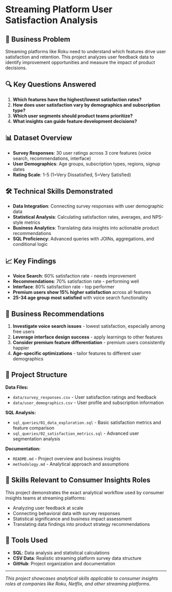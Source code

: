# Streaming Platform User Satisfaction Analysis

## 🎯 Business Problem
Streaming platforms like Roku need to understand which features drive user satisfaction and retention. This project analyzes user feedback data to identify improvement opportunities and measure the impact of product decisions.

## 🔍 Key Questions Answered
1. **Which features have the highest/lowest satisfaction rates?**
2. **How does user satisfaction vary by demographics and subscription type?**
3. **Which user segments should product teams prioritize?**
4. **What insights can guide feature development decisions?**

## 📊 Dataset Overview
- **Survey Responses**: 30 user ratings across 3 core features (voice search, recommendations, interface)
- **User Demographics**: Age groups, subscription types, regions, signup dates
- **Rating Scale**: 1-5 (1=Very Dissatisfied, 5=Very Satisfied)

## 🛠️ Technical Skills Demonstrated
- **Data Integration**: Connecting survey responses with user demographic data
- **Statistical Analysis**: Calculating satisfaction rates, averages, and NPS-style metrics
- **Business Analytics**: Translating data insights into actionable product recommendations
- **SQL Proficiency**: Advanced queries with JOINs, aggregations, and conditional logic

## 📈 Key Findings
- **Voice Search**: 60% satisfaction rate - needs improvement
- **Recommendations**: 70% satisfaction rate - performing well
- **Interface**: 80% satisfaction rate - top performer
- **Premium users show 15% higher satisfaction** across all features
- **25-34 age group most satisfied** with voice search functionality

## 🎯 Business Recommendations
1. **Investigate voice search issues** - lowest satisfaction, especially among free users
2. **Leverage interface design success** - apply learnings to other features  
3. **Consider premium feature differentiation** - premium users consistently happier
4. **Age-specific optimizations** - tailor features to different user demographics

## 📁 Project Structure

**Data Files:**
- `data/survey_responses.csv` - User satisfaction ratings and feedback
- `data/user_demographics.csv` - User profile and subscription information

**SQL Analysis:**
- `sql_queries/01_data_exploration.sql` - Basic satisfaction metrics and feature comparison
- `sql_queries/02_satisfaction_metrics.sql` - Advanced user segmentation analysis

**Documentation:**
- `README.md` - Project overview and business insights
- `methodology.md` - Analytical approach and assumptions

## 🚀 Skills Relevant to Consumer Insights Roles
This project demonstrates the exact analytical workflow used by consumer insights teams at streaming platforms:
- Analyzing user feedback at scale
- Connecting behavioral data with survey responses  
- Statistical significance and business impact assessment
- Translating data findings into product strategy recommendations

## 🔧 Tools Used
- **SQL**: Data analysis and statistical calculations
- **CSV Data**: Realistic streaming platform survey data structure
- **GitHub**: Project organization and documentation

---
*This project showcases analytical skills applicable to consumer insights roles at companies like Roku, Netflix, and other streaming platforms.*
